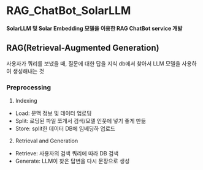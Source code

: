 # RAG_ChatBot_SolarLLM
**SolarLLM 및 Solar Embedding 모델을 이용한 RAG ChatBot service 개발**

## RAG(Retrieval-Augmented Generation)
사용자가 쿼리를 보냈을 때, 질문에 대한 답을 지식 db에서 찾아서 LLM 모델을 사용하여 생성해내는 것

### Preprocessing
1. Indexing
- Load: 문맥 정보 및 데이터 업로딩
- Split: 로딩된 파일 쪼개서 검색/모델 인풋에 넣기 좋게 만듦
- Store: split한 데이터 DB에 임베딩하 업로드
2. Retrieval and Generation
- Retrieve: 사용자의 검색 쿼리에 따라 DB 검색
- Generate: LLM이 찾은 답변을 다시 문장으로 생성
